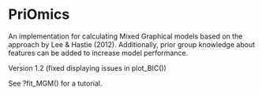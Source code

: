 # PriOmics
An implementation for calculating Mixed Graphical models based on the approach by Lee &amp; Hastie (2012). Additionally, prior group knowledge about features can be added to increase model performance.

Version 1.2 (fixed displaying issues in plot_BIC())

See ?fit_MGM() for a tutorial.

